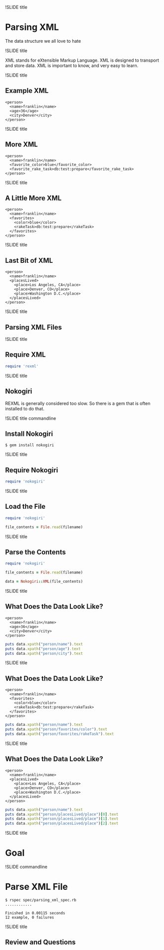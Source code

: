 !SLIDE title

# Parsing XML
The data structure we all love to hate

!SLIDE title

XML stands for eXtensible Markup Language. XML is designed to transport and store data. XML is important to know, and very easy to learn.

!SLIDE title

## Example XML

```
<person>
  <name>franklin</name>
  <age>36</age>
  <city>Denver</city>
</person>
```

!SLIDE title

## More XML

```
<person>
  <name>franklin</name>
  <favorite_color>blue</favorite_color>
  <favorite_rake_task>db:test:prepare</favorite_rake_task>
</person>
```

!SLIDE title

## A Little More XML

```
<person>
  <name>franklin</name>
  <favorites>
    <color>blue</color>
    <rakeTask>db:test:prepare</rakeTask>
  </favorites>
</person>
```

!SLIDE title

## Last Bit of XML

```
<person>
  <name>franklin</name>
  <placesLived>
    <place>Los Angeles, CA</place>
    <place>Denver, CO</place>
    <place>Washington D.C.</place>
  </placesLived>
</person>
```

!SLIDE title

## Parsing XML Files

!SLIDE title

## Require XML

```ruby
require 'rexml'
```

!SLIDE title

## Nokogiri

REXML is generally considered too slow. So there is a gem that is often installed to do that.

!SLIDE title commandline

## Install Nokogiri

```
$ gem install nokogiri
```

!SLIDE title

## Require Nokogiri

```ruby
require 'nokogiri'
```

!SLIDE title

## Load the File

```ruby
require 'nokogiri'

file_contents = File.read(filename)
```

!SLIDE title

## Parse the Contents

```ruby
require 'nokogiri'

file_contents = File.read(filename)

data = Nokogiri::XML(file_contents)
```

!SLIDE title

## What Does the Data Look Like?

```
<person>
  <name>franklin</name>
  <age>36</age>
  <city>Denver</city>
</person>
```

```ruby
puts data.xpath("person/name").text
puts data.xpath("person/age").text
puts data.xpath("person/city").text
```

!SLIDE title

## What Does the Data Look Like?

```
<person>
  <name>franklin</name>
  <favorites>
    <color>blue</color>
    <rakeTask>db:test:prepare</rakeTask>
  </favorites>
</person>
```

```ruby
puts data.xpath("person/name").text
puts data.xpath("person/favorites/color").text
puts data.xpath("person/favorites/rakeTask").text
```

!SLIDE title

## What Does the Data Look Like?

```
<person>
  <name>franklin</name>
  <placesLived>
    <place>Los Angeles, CA</place>
    <place>Denver, CO</place>
    <place>Washington D.C.</place>
  </placesLived>
</person>
```

```ruby
puts data.xpath("person/name").text
puts data.xpath("person/placesLived/place")[0].text
puts data.xpath("person/placesLived/place")[1].text
puts data.xpath("person/placesLived/place")[2].text
```

!SLIDE title

# Goal

!SLIDE commandline

# Parse XML File

```
$ rspec spec/parsing_xml_spec.rb
............

Finished in 0.00115 seconds
12 example, 0 failures
```


!SLIDE title

## Review and Questions